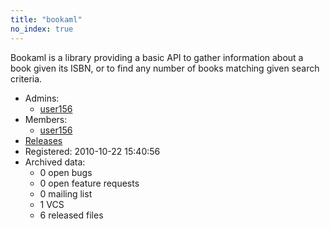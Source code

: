 ```yaml
---
title: "bookaml"
no_index: true
---
```


Bookaml is a library providing a basic API to gather information about a book given its ISBN, or to find any number of books matching given search criteria.


* Admins:
  * [user156](/users/user156)
* Members:
  * [user156](/users/user156)
* [Releases](https://download.ocamlcore.org/bookaml)
* Registered: 2010-10-22 15:40:56
* Archived data:
  * 0 open bugs
  * 0 open feature requests
  * 0 mailing list
  * 1 VCS
  * 6 released files
